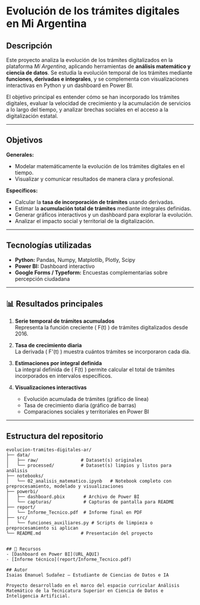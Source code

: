 # Evolución de los trámites digitales en Mi Argentina

## Descripción
Este proyecto analiza la evolución de los trámites digitalizados en la plataforma *Mi Argentina*, aplicando herramientas de **análisis matemático y ciencia de datos**. Se estudia la evolución temporal de los trámites mediante **funciones, derivadas e integrales**, y se complementa con visualizaciones interactivas en Python y un dashboard en Power BI.

El objetivo principal es entender cómo se han incorporado los trámites digitales, evaluar la velocidad de crecimiento y la acumulación de servicios a lo largo del tiempo, y analizar brechas sociales en el acceso a la digitalización estatal.

---

## Objetivos

**Generales:**
- Modelar matemáticamente la evolución de los trámites digitales en el tiempo.
- Visualizar y comunicar resultados de manera clara y profesional.

**Específicos:**
- Calcular la **tasa de incorporación de trámites** usando derivadas.
- Estimar la **acumulación total de trámites** mediante integrales definidas.
- Generar gráficos interactivos y un dashboard para explorar la evolución.
- Analizar el impacto social y territorial de la digitalización.

---

## Tecnologías utilizadas
- **Python:** Pandas, Numpy, Matplotlib, Plotly, Scipy
- **Power BI:** Dashboard interactivo
- **Google Forms / Typeform:** Encuestas complementarias sobre percepción ciudadana

---

## 📊 Resultados principales

1. **Serie temporal de trámites acumulados**  
   Representa la función creciente \( F(t) \) de trámites digitalizados desde 2016.

2. **Tasa de crecimiento diaria**  
   La derivada \( F'(t) \) muestra cuántos trámites se incorporaron cada día.

3. **Estimaciones por integral definida**  
   La integral definida de \( F(t) \) permite calcular el total de trámites incorporados en intervalos específicos.

4. **Visualizaciones interactivas**  
   - Evolución acumulada de trámites (gráfico de línea)
   - Tasa de crecimiento diaria (gráfico de barras)
   - Comparaciones sociales y territoriales en Power BI

---

## Estructura del repositorio

```text
evolucion-tramites-digitales-ar/
├── data/
│   ├── raw/                # Dataset(s) originales
│   └── processed/          # Dataset(s) limpios y listos para análisis
├── notebooks/
│   └── 02_analisis_matematico.ipynb   # Notebook completo con preprocesamiento, modelado y visualizaciones
├── powerbi/
│   ├── dashboard.pbix       # Archivo de Power BI
│   └── capturas/            # Capturas de pantalla para README
├── report/
│   └── Informe_Tecnico.pdf  # Informe final en PDF
├── src/
│   └── funciones_auxiliares.py # Scripts de limpieza o preprocesamiento si aplican
└── README.md               # Presentación del proyecto


## 🔗 Recursos
- [Dashboard en Power BI](URL_AQUI)  
- [Informe técnico](report/Informe_Tecnico.pdf)  

## Autor
Isaias Emanuel Sudañez – Estudiante de Ciencias de Datos e IA  

Proyecto desarrollado en el marco del espacio curricular Análisis Matemático de la Tecnicatura Superior en Ciencia de Datos e Inteligencia Artificial.